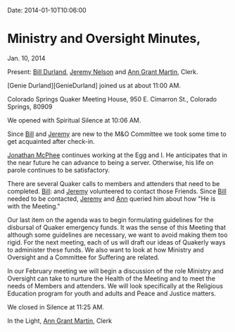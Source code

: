 Date: 2014-01-10T10:06:00

[AnnGrantMartin]: /Friends/AnnGrantMartin
[BillDurland]: /Friends/BillDurland
[JeremyNelson]: /Friends/JeremyNelson
[JonathanMcPhee]: /Friends/JonathanMcPhee

# Ministry and Oversight Minutes, 
Jan. 10, 2014

Present: [Bill Durland][BillDurland], [Jeremy Nelson][JeremyNelson] and 
[Ann Grant Martin][AnnGrantMartin], Clerk. 

[Genie Durland][GenieDurland] joined us at about 11:00 AM.

Colorado Springs Quaker Meeting House, 950 E. Cimarron St., Colorado Springs, 80909

We opened with Spiritual Silence at 10:06 AM. 

Since [Bill][BillDurland]  and [Jeremy][JeremyNelson] are new to the M&O Committee 
we took some time to get acquainted after check-in.

[Jonathan McPhee][JonathanMcPhee] continues working at the Egg and I. He 
anticipates that in the near future he can advance to being a server. Otherwise, 
his life on parole continues to be satisfactory.

There are several Quaker calls to members and attenders that need to be completed.
[Bill][BillDurland]: and [Jeremy][JeremyNelson] volunteered to contact those Friends. 
Since [Bill][BillDurland] needed to be contacted, [Jeremy][JeremyNelson] and 
[Ann][AnnGrantMartin] queried him about how "He is with the Meeting." 

Our last item on the agenda was to begin formulating guidelines for the disbursal of Quaker 
emergency funds. It was the sense of this Meeting that although some guidelines are necessary, 
we want to avoid making them too rigid. For the next meeting, each of us will draft our ideas of 
Quakerly ways to administer these funds. We also want to look at how Ministry and Oversight 
and a Committee for Suffering are related.

In our February meeting we will begin a discussion of the role Ministry and Oversight can take 
to nurture the Health of the Meeting and to meet the needs of Members and attenders. We 
will look specifically at the Religious Education program for youth and adults and Peace and 
Justice matters. 

We closed in Silence at 11:25 AM.

In the Light, [Ann Grant Martin][AnnGrantMartin], Clerk
